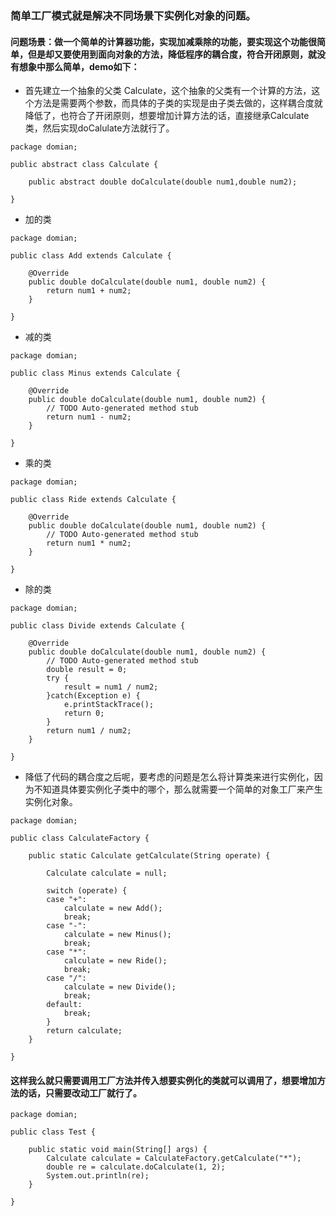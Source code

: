 ### 简单工厂模式就是解决不同场景下实例化对象的问题。
#### 问题场景：做一个简单的计算器功能，实现加减乘除的功能，要实现这个功能很简单，但是却又要使用到面向对象的方法，降低程序的耦合度，符合开闭原则，就没有想象中那么简单，demo如下：
- 首先建立一个抽象的父类 Calculate，这个抽象的父类有一个计算的方法，这个方法是需要两个参数，而具体的子类的实现是由子类去做的，这样耦合度就降低了，也符合了开闭原则，想要增加计算方法的话，直接继承Calculate类，然后实现doCalulate方法就行了。

```
package domian;

public abstract class Calculate {
	
	public abstract double doCalculate(double num1,double num2);
	
}

```
- 加的类

```
package domian;

public class Add extends Calculate {

	@Override
	public double doCalculate(double num1, double num2) {
		return num1 + num2;
	}

}
```
- 减的类

```
package domian;

public class Minus extends Calculate {

	@Override
	public double doCalculate(double num1, double num2) {
		// TODO Auto-generated method stub
		return num1 - num2;
	}

}
```
- 乘的类

```
package domian;

public class Ride extends Calculate {

	@Override
	public double doCalculate(double num1, double num2) {
		// TODO Auto-generated method stub
		return num1 * num2;
	}

}
```
- 除的类

```
package domian;

public class Divide extends Calculate {

	@Override
	public double doCalculate(double num1, double num2) {
		// TODO Auto-generated method stub
		double result = 0;
		try {
			result = num1 / num2;
		}catch(Exception e) {
			e.printStackTrace();
			return 0;
		}
		return num1 / num2;
	}

}
```
- 降低了代码的耦合度之后呢，要考虑的问题是怎么将计算类来进行实例化，因为不知道具体要实例化子类中的哪个，那么就需要一个简单的对象工厂来产生实例化对象。

```
package domian;

public class CalculateFactory {
	
	public static Calculate getCalculate(String operate) {
		
		Calculate calculate = null;
		
		switch (operate) {
		case "+":
			calculate = new Add();
			break;
		case "-":
			calculate = new Minus();
			break;
		case "*":
			calculate = new Ride();
			break;
		case "/":
			calculate = new Divide();
			break;
		default:
			break;
		}
		return calculate;
	}
	
}
```
#### 这样我么就只需要调用工厂方法并传入想要实例化的类就可以调用了，想要增加方法的话，只需要改动工厂就行了。

```
package domian;

public class Test {
	
	public static void main(String[] args) {
		Calculate calculate = CalculateFactory.getCalculate("*");
		double re = calculate.doCalculate(1, 2);
		System.out.println(re);
	}
	
}
```








